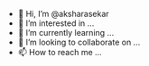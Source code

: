 - 👋 Hi, I’m @aksharasekar
- 👀 I’m interested in ...
- 🌱 I’m currently learning ...
- 💞️ I’m looking to collaborate on ...
- 📫 How to reach me ...

<!---
aksharasekar/aksharasekar is a ✨ special ✨ repository because its `README.md` (this file) appears on your GitHub profile.
You can click the Preview link to take a look at your changes.
--->
